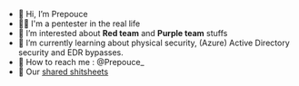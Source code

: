 - 👋 Hi, I’m Prepouce 
- 🥷🏻 I'm a pentester in the real life 
- 🥔 I’m interested about **Red team** and **Purple team** stuffs
- 🌱 I’m currently learning about physical security, (Azure) Active Directory security and EDR bypasses.
- 🍠 How to reach me : @Prepouce_
- 🧰 Our [shared shitsheets](https://github.com/Prinegheuls/Pentest-shitsheets) 


